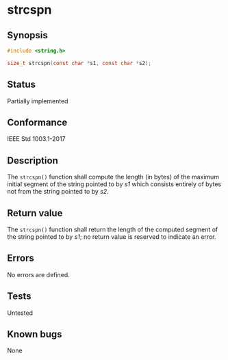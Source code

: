 # strcspn

## Synopsis

```c
#include <string.h>

size_t strcspn(const char *s1, const char *s2);
```

## Status

Partially implemented

## Conformance

IEEE Std 1003.1-2017

## Description

The `strcspn()` function shall compute the length (in bytes) of the maximum initial segment of the string pointed to by
_s1_ which consists entirely of bytes not from the string pointed to by _s2_.

## Return value

The `strcspn()` function shall return the length of the computed segment of the string pointed to by _s1_; no return
value is reserved to indicate an error.

## Errors

No errors are defined.

## Tests

Untested

## Known bugs

None
